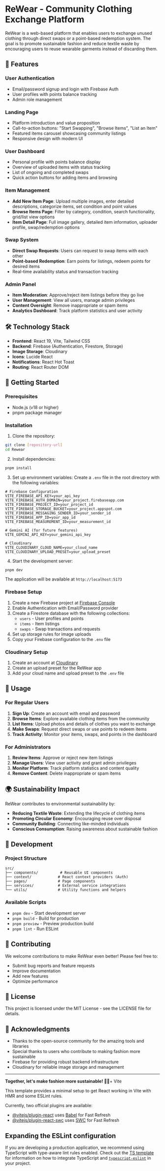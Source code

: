 # ReWear - Community Clothing Exchange Platform

ReWear is a web-based platform that enables users to exchange unused clothing through direct swaps or a point-based redemption system. The goal is to promote sustainable fashion and reduce textile waste by encouraging users to reuse wearable garments instead of discarding them.

## 🌟 Features

### User Authentication
- Email/password signup and login with Firebase Auth
- User profiles with points balance tracking
- Admin role management

### Landing Page
- Platform introduction and value proposition
- Call-to-action buttons: "Start Swapping", "Browse Items", "List an Item"
- Featured items carousel showcasing community listings
- Responsive design with modern UI

### User Dashboard
- Personal profile with points balance display
- Overview of uploaded items with status tracking
- List of ongoing and completed swaps
- Quick action buttons for adding items and browsing

### Item Management
- **Add New Item Page**: Upload multiple images, enter detailed descriptions, categorize items, set condition and point values
- **Browse Items Page**: Filter by category, condition, search functionality, grid/list view options
- **Item Detail Page**: Full image gallery, detailed item information, uploader profile, swap/redemption options

### Swap System
- **Direct Swap Requests**: Users can request to swap items with each other
- **Point-based Redemption**: Earn points for listings, redeem points for desired items
- Real-time availability status and transaction tracking

### Admin Panel
- **Item Moderation**: Approve/reject item listings before they go live
- **User Management**: View all users, manage admin privileges
- **Content Oversight**: Remove inappropriate or spam items
- **Analytics Dashboard**: Track platform statistics and user activity

## 🛠 Technology Stack

- **Frontend**: React 19, Vite, Tailwind CSS
- **Backend**: Firebase (Authentication, Firestore, Storage)
- **Image Storage**: Cloudinary
- **Icons**: Lucide React
- **Notifications**: React Hot Toast
- **Routing**: React Router DOM

## 🚀 Getting Started

### Prerequisites
- Node.js (v18 or higher)
- pnpm package manager

### Installation

1. Clone the repository:
```bash
git clone [repository-url]
cd Rewear
```

2. Install dependencies:
```bash
pnpm install
```

3. Set up environment variables:
Create a `.env` file in the root directory with the following variables:

```env
# Firebase Configuration
VITE_FIREBASE_API_KEY=your_api_key
VITE_FIREBASE_AUTH_DOMAIN=your_project.firebaseapp.com
VITE_FIREBASE_PROJECT_ID=your_project_id
VITE_FIREBASE_STORAGE_BUCKET=your_project.appspot.com
VITE_FIREBASE_MESSAGING_SENDER_ID=your_sender_id
VITE_FIREBASE_APP_ID=your_app_id
VITE_FIREBASE_MEASUREMENT_ID=your_measurement_id

# Gemini AI (for future features)
VITE_GEMINI_API_KEY=your_gemini_api_key

# Cloudinary
VITE_CLOUDINARY_CLOUD_NAME=your_cloud_name
VITE_CLOUDINARY_UPLOAD_PRESET=your_upload_preset
```

4. Start the development server:
```bash
pnpm dev
```

The application will be available at `http://localhost:5173`

### Firebase Setup

1. Create a new Firebase project at [Firebase Console](https://console.firebase.google.com)
2. Enable Authentication with Email/Password provider
3. Create a Firestore database with the following collections:
   - `users` - User profiles and points
   - `items` - Item listings
   - `swaps` - Swap transactions and requests
4. Set up storage rules for image uploads
5. Copy your Firebase configuration to the `.env` file

### Cloudinary Setup

1. Create an account at [Cloudinary](https://cloudinary.com)
2. Create an upload preset for the ReWear app
3. Add your cloud name and upload preset to the `.env` file

## 📱 Usage

### For Regular Users
1. **Sign Up**: Create an account with email and password
2. **Browse Items**: Explore available clothing items from the community
3. **List Items**: Upload photos and details of clothes you want to exchange
4. **Make Swaps**: Request direct swaps or use points to redeem items
5. **Track Activity**: Monitor your items, swaps, and points in the dashboard

### For Administrators
1. **Review Items**: Approve or reject new item listings
2. **Manage Users**: View user activity and grant admin privileges
3. **Monitor Platform**: Track platform statistics and content quality
4. **Remove Content**: Delete inappropriate or spam items

## 🌍 Sustainability Impact

ReWear contributes to environmental sustainability by:
- **Reducing Textile Waste**: Extending the lifecycle of clothing items
- **Promoting Circular Economy**: Encouraging reuse over disposal
- **Community Building**: Connecting like-minded individuals
- **Conscious Consumption**: Raising awareness about sustainable fashion

## 🔧 Development

### Project Structure
```
src/
├── components/          # Reusable UI components
├── context/            # React context providers (Auth)
├── pages/              # Page components
├── services/           # External service integrations
└── utils/              # Utility functions and helpers
```

### Available Scripts
- `pnpm dev` - Start development server
- `pnpm build` - Build for production
- `pnpm preview` - Preview production build
- `pnpm lint` - Run ESLint

## 🤝 Contributing

We welcome contributions to make ReWear even better! Please feel free to:
- Submit bug reports and feature requests
- Improve documentation
- Add new features
- Optimize performance

## 📄 License

This project is licensed under the MIT License - see the LICENSE file for details.

## 🙏 Acknowledgments

- Thanks to the open-source community for the amazing tools and libraries
- Special thanks to users who contribute to making fashion more sustainable
- Firebase for providing robust backend infrastructure
- Cloudinary for reliable image storage and management

---

**Together, let's make fashion more sustainable! 🌱👗**+ Vite

This template provides a minimal setup to get React working in Vite with HMR and some ESLint rules.

Currently, two official plugins are available:

- [@vitejs/plugin-react](https://github.com/vitejs/vite-plugin-react/blob/main/packages/plugin-react) uses [Babel](https://babeljs.io/) for Fast Refresh
- [@vitejs/plugin-react-swc](https://github.com/vitejs/vite-plugin-react/blob/main/packages/plugin-react-swc) uses [SWC](https://swc.rs/) for Fast Refresh

## Expanding the ESLint configuration

If you are developing a production application, we recommend using TypeScript with type-aware lint rules enabled. Check out the [TS template](https://github.com/vitejs/vite/tree/main/packages/create-vite/template-react-ts) for information on how to integrate TypeScript and [`typescript-eslint`](https://typescript-eslint.io) in your project.
